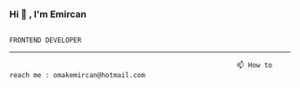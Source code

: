 ### Hi 👋 , I'm Emircan                                       


                                                                    FRONTEND DEVELOPER
-------------------------------------------------------------------------------------------------------------------------------------------------------------------------
                                                             📫 How to reach me : omakemircan@hotmail.com


